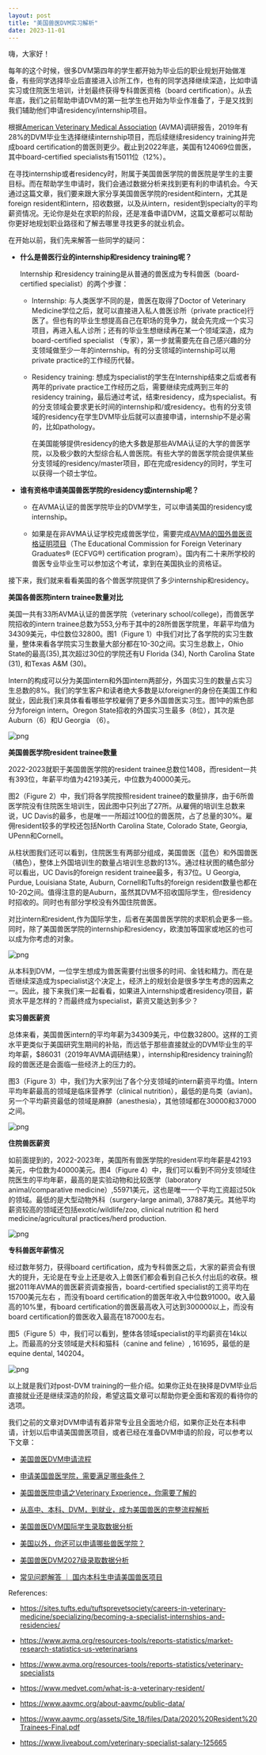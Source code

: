 ```yaml
---
layout: post
title: "美国兽医DVM实习解析"
date: 2023-11-01
---
```


嗨，大家好！

每年的这个时候，很多DVM第四年的学生都开始为毕业后的职业规划开始做准备，有些同学选择毕业后直接进入诊所工作，也有的同学选择继续深造，比如申请实习或住院医生培训，计划最终获得专科兽医资格（board certification）。从去年底，我们之前帮助申请DVM的第一批学生也开始为毕业作准备了，于是又找到我们辅助他们申请residency/internship项目。

根据[American Veterinary Medical Association](https://www.avma.org/education/center-for-veterinary-accreditation/accredited-veterinary-colleges) (AVMA)调研报告，2019年有28%的DVM毕业生选择继续internship项目，而后续继续residency training并完成board certification的兽医则更少。截止到2022年底，美国有124069位兽医，其中board-certified specialists有15011位（12%）。

在寻找internship或者residency时，附属于美国兽医学院的兽医院是学生的主要目标。而在帮助学生申请时，我们会通过数据分析来找到更有利的申请机会。今天通过这篇文章，我们要来跟大家分享美国兽医学院的resident和intern，尤其是foreign resident和intern，招收数据，以及从intern，resident到specialty的平均薪资情况。无论你是处在求职的阶段，还是准备申请DVM，这篇文章都可以帮助你更好地规划职业路径和了解去哪里寻找更多的就业机会。

在开始以前，我们先来解答一些同学的疑问：

+ **什么是兽医行业的internship和residency training呢？**

    Internship 和residency training是从普通的兽医成为专科兽医（board-certified specialist）的两个步骤：

    + Internship: 与人类医学不同的是，兽医在取得了Doctor of Veterinary Medicine学位之后，就可以直接进入私人兽医诊所（private practice)行医了。但也有的毕业生想提高自己在职场的竞争力，就会先完成一个实习项目，再进入私人诊所；还有的毕业生想继续再在某一个领域深造，成为board-certified specialist （专家），第一步就需要先在自己感兴趣的分支领域做至少一年的internship。有的分支领域的internship可以用private practice的工作经历代替。
    
    + Residency training: 想成为specialist的学生在Internship结束之后或者有两年的private practice工作经历之后，需要继续完成两到三年的residency training，最后通过考试，结束residency，成为specialist。有的分支领域会要求更长时间的internship和/或residency。也有的分支领域的residency在学生DVM毕业后就可以直接申请，internship不是必需的，比如pathology。
        
        在美国能够提供residency的绝大多数是那些AVMA认证的大学的兽医学院，以及极少数的大型综合私人兽医院。有些大学的兽医学院会提供某些分支领域的residency/master项目，即在完成residency的同时，学生可以获得一个硕士学位。
    

+ **谁有资格申请美国兽医学院的residency或internship呢？**

    + 在AVMA认证的兽医学院毕业的DVM学生，可以申请美国的residency或internship。

    + 如果是在非AVMA认证学校完成兽医学位，需要完成[AVMA的国外兽医资格证明项目](https://www.avma.org/education/ecfvg)（The Educational Commission for Foreign Veterinary Graduates® (ECFVG®) certification program）。国内有二十来所学校的兽医专业毕业生可以参加这个考试，拿到在美国执业的资格证。

接下来，我们就来看看美国的各个兽医学院提供了多少internship和residency。

**美国各兽医院intern trainee数量对比**

美国一共有33所AVMA认证的兽医学院（veterinary school/college)，而兽医学院招收的intern trainee总数为553,分布于其中的28所兽医学院里，年薪平均值为34309美元，中位数位32800。图1（Figure 1）中我们对比了各学院的实习生数量，整体来看各学院实习生数量大部分都在10-30之间。实习生总数上，Ohio State的最高(35),其次超过30位的学院还有U Florida (34), North Carolina State (31), 和Texas A&M (30)。

Intern的构成可以分为美国intern和外国intern两部分，外国实习生的数量占实习生总数的8%。我们的学生客户和读者绝大多数是以foreigner的身份在美国工作和就业，因此我们来具体看看哪些学校雇佣了更多外国兽医实习生。图1中的紫色部分为foreign intern。Oregon State招收的外国实习生最多（8位），其次是Auburn（6）和U Georgia （6）。


    
![png](/assets/images/2023-11-01-post-dvm-analytics_files/2023-11-01-post-dvm-analytics_4_0.png)
    


**美国兽医学院resident trainee数量**

2022-2023就职于美国兽医学院的resident trainee总数位1408，而resident一共有393位，年薪平均值为42193美元，中位数为40000美元。

图2（Figure 2）中，我们将各学院按照resident trainee的数量排序，由于6所兽医学院没有住院医生培训生，因此图中只列出了27所。从雇佣的培训生总数来说，UC Davis的最多，也是唯一一所超过100位的兽医院，占了总量的30%。雇佣resident较多的学校还包括North Carolina State, Colorado State, Georgia, UPenn和Cornell。

从柱状图我们还可以看到，住院医生有两部分组成，美国兽医（蓝色）和外国兽医（橘色），整体上外国培训生的数量占培训生总数的13%。通过柱状图的橘色部分可以看出，UC Davis的foreign resident trainee最多，有37位。U Georgia, Purdue, Louisiana State, Auburn, Cornell和Tufts的foreign resident数量也都在10-20之间。值得注意的是Auburn，虽然其DVM不招收国际学生，但residency时招收的。同时也有部分学校没有外国住院兽医。

对比intern和resident,作为国际学生，后者在美国兽医学院的求职机会更多一些。同时，除了美国兽医学院的internship和residency，欧澳加等国家或地区的也可以成为你考虑的对象。


    
![png](/assets/images/2023-11-01-post-dvm-analytics_files/2023-11-01-post-dvm-analytics_6_0.png)
    


从本科到DVM，一位学生想成为兽医需要付出很多的时间、金钱和精力。而在是否继续深造成为specialist这个决定上，经济上的规划会是很多学生考虑的因素之一。因此，接下来我们来一起看看，如果进入internship或者residency项目，薪资水平是怎样的？而最终成为specialist，薪资又能达到多少？

**实习兽医薪资**

总体来看，美国兽医intern的平均年薪为34309美元，中位数32800。这样的工资水平更类似于美国研究生期间的补贴，而远低于那些直接就业的DVM毕业生的平均年薪，$86031（2019年AVMA调研结果），internship和residency training阶段的兽医还是会面临一些经济上的压力的。

图3（Figure 3）中，我们为大家列出了各个分支领域的intern薪资平均值。Intern平均年薪最高的领域是临床营养学（clinical nutrition），最低的是鸟类（avian)。另一个平均薪资最低的领域是麻醉（anesthesia），其他领域都在30000和37000之间。


    
![png](/assets/images/2023-11-01-post-dvm-analytics_files/2023-11-01-post-dvm-analytics_8_0.png)
    


**住院兽医薪资**

如前面提到的，2022-2023年，美国所有兽医学院的resident平均年薪是42193美元，中位数为40000美元。图4（Figure 4）中，我们可以看到不同分支领域住院医生的平均年薪，最高的是实验动物和比较医学（laboratory animal/comparative medicine）,55971美元，这也是唯一一个平均工资超过50k的领域。最低的是大型动物外科（surgery-large animal), 37887美元。其他平均薪资较高的领域还包括exotic/wildlife/zoo, clinical nutrition 和 herd medicine/agricultural practices/herd production.



    
![png](/assets/images/2023-11-01-post-dvm-analytics_files/2023-11-01-post-dvm-analytics_10_0.png)
    


**专科兽医年薪情况**

经过数年努力，获得board certification，成为专科兽医之后，大家的薪资会有很大的提升，无论是在专业上还是收入上兽医们都会看到自己长久付出后的收获。根据2011年AVMA的兽医薪资调查报告，board-certified specialist的工资平均在15700美元左右 ，而没有board certification的兽医年收入中位数91000。收入最高的10%里，有board certification的兽医最高收入可达到300000以上，而没有board certification的兽医收入最高在187000左右。

图5（Figure 5）中，我们可以看到，整体各领域specialist的平均薪资在14k以上。而最高的分支领域是犬科和猫科（canine and feline）, 161695，最低的是equine dental, 140204。


    
![png](/assets/images/2023-11-01-post-dvm-analytics_files/2023-11-01-post-dvm-analytics_12_0.png)
    


以上就是我们对post-DVM training的一些介绍。如果你正处在抉择是DVM毕业后直接就业还是继续深造的阶段，希望这篇文章可以帮助你更全面和客观的看待你的选项。

我们之前的文章对DVM申请有着非常专业且全面地介绍，如果你正处在本科申请，计划以后申请美国兽医项目，或者已经在准备DVM申请的阶段，可以参考以下文章：

+ [美国兽医DVM申请流程](https://www.tessay.org/blog/2018/10/05/vmcas)

+ [申请美国兽医学院，需要满足哪些条件？](https://www.tessay.org/blog/2020/12/29/dvm-application)

+ [美国兽医院申请之Veterinary Experience，你需要了解的](https://www.tessay.org/blog/2022/04/15/veterinary-experience)

+ [从高中、本科、DVM，到就业，成为美国兽医的完整流程解析](https://www.tessay.org/blog/2023/03/20/dvm-whole-process)

+ [美国兽医DVM国际学生录取数据分析](https://tessay.org/blog/2022/11/28/dvm-international-admission-analytics)

+ [美国以外，你还可以申请哪些兽医学院？](https://tessay.org/blog/2023/07/18/vet-schools-outside-of-america)

+ [美国兽医DVM2027级录取数据分析](https://tessay.org/blog/2023/08/01/2027-DVM-Admission-Analytics)

+ [常见问题解答 ｜ 国内本科生申请美国兽医项目](https://tessay.org/blog/2023/04/09/dvm-foreign-applicants-faq)

References:

+ https://sites.tufts.edu/tuftsprevetsociety/careers-in-veterinary-medicine/specializing/becoming-a-specialist-internships-and-residencies/

+ https://www.avma.org/resources-tools/reports-statistics/market-research-statistics-us-veterinarians

+ https://www.avma.org/resources-tools/reports-statistics/veterinary-specialists

+ https://www.medvet.com/what-is-a-veterinary-resident/

+ https://www.aavmc.org/about-aavmc/public-data/

+ https://www.aavmc.org/assets/Site_18/files/Data/2020%20Resident%20Trainees-Final.pdf

+ https://www.liveabout.com/veterinary-specialist-salary-125665


